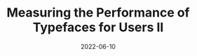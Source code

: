 ---
date: 2022-06-10
permalink: false
publisher: smashingmag
tags:
  - typography
  - fonts
  - performance
target_url: https://www.smashingmagazine.com/2022/06/measuring-performance-typefaces-users-part2/
title: Measuring the Performance of Typefaces for Users II
---